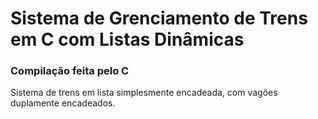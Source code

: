 # Sistema de Grenciamento de Trens em C com Listas Dinâmicas

### Compilação feita pelo C

Sistema de trens em lista simplesmente encadeada, com vagões duplamente encadeados.



